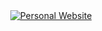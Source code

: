 <div align="center">
  <a target="_blank" href="https://www.AndrewPassanisi.com">
    <img src="https://img.shields.io/badge/Me%3A-AndrewPassanisi.com-orange?style=for-the-badge" alt="Personal Website"/>
  </a>
</div>

